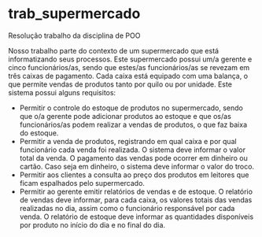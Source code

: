 # trab_supermercado
Resolução trabalho da disciplina de POO

Nosso trabalho parte do contexto de um supermercado que está informatizando seus processos. 
Este supermercado possui um/a gerente e cinco funcionários/as, sendo que estes/as funcionários/as se revezam em três caixas de pagamento. 
Cada caixa está equipado com uma balança, o que permite vendas de produtos tanto por quilo ou por unidade. Este sistema possui alguns requisitos:

 - Permitir o controle do estoque de produtos no supermercado, sendo que o/a gerente pode adicionar produtos ao estoque e que os/as funcionários/as podem realizar a vendas de produtos, o que faz baixa do estoque.
 - Permitir a venda de produtos, registrando em qual caixa e por qual funcionário cada venda foi realizada. O sistema deve informar o valor total da venda. O pagamento das vendas pode ocorrer em dinheiro ou cartão. Caso seja em dinheiro, o sistema deve informar o valor do troco.
 - Permitir aos clientes a consulta ao preço dos produtos em leitores que ficam espalhados pelo supermercado.
 - Permitir ao gerente emitir relatórios de vendas e de estoque. O relatório de vendas deve informar, para cada caixa, os valores totais das vendas realizadas no dia, assim como o funcionário responsável por cada venda. O relatório de estoque deve informar as quantidades disponíveis por produto no início do dia e no final do dia.
